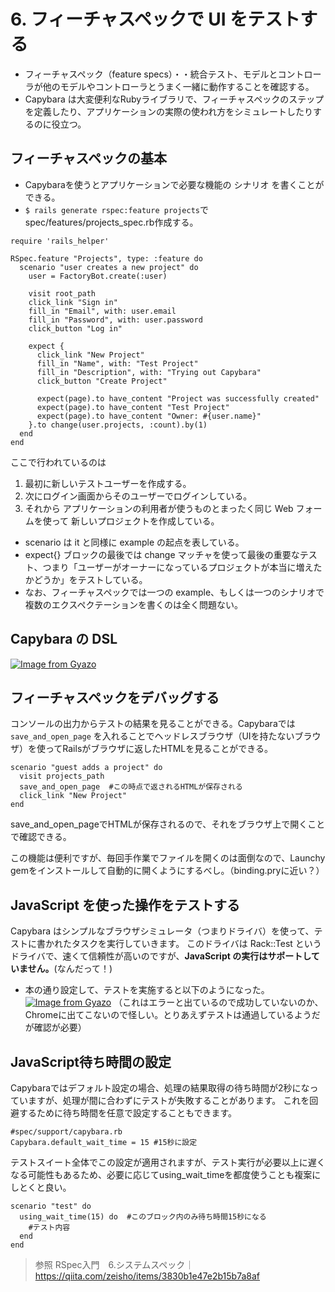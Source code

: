 # 6. フィーチャスペックで UI をテストする
- フィーチャスペック（feature specs）・・統合テスト、モデルとコントローラが他のモデルやコントローラとうまく一緒に動作することを確認する。
- Capybara は大変便利なRubyライブラリで、フィーチャスペックのステップを定義したり、アプリケーションの実際の使われ方をシミュレートしたりするのに役立つ。

## フィーチャスペックの基本
- Capybaraを使うとアプリケーションで必要な機能の シナリオ を書くことができる。
- ` $ rails generate rspec:feature projects `でspec/features/projects_spec.rb作成する。
```
require 'rails_helper'

RSpec.feature "Projects", type: :feature do
  scenario "user creates a new project" do
    user = FactoryBot.create(:user)

    visit root_path
    click_link "Sign in"
    fill_in "Email", with: user.email
    fill_in "Password", with: user.password
    click_button "Log in"

    expect {
      click_link "New Project"
      fill_in "Name", with: "Test Project"
      fill_in "Description", with: "Trying out Capybara"
      click_button "Create Project"

      expect(page).to have_content "Project was successfully created"
      expect(page).to have_content "Test Project"
      expect(page).to have_content "Owner: #{user.name}"
    }.to change(user.projects, :count).by(1)
  end
end
```
ここで行われているのは
1. 最初に新しいテストユーザーを作成する。
2. 次にログイン画面からそのユーザーでログインしている。
3. それから アプリケーションの利用者が使うものとまったく同じ Web フォームを使って 新しいプロジェクトを作成している。
- scenario は it と同様に example の起点を表している。
- expect{} ブロックの最後では change マッチャを使って最後の重要なテスト、つまり「ユーザーがオーナーになっているプロジェクトが本当に増えたかどうか」をテストしている。
- なお、フィーチャスペックでは一つの example、もしくは一つのシナリオで複数のエクスペクテーションを書くのは全く問題ない。

## Capybara の DSL
[![Image from Gyazo](https://i.gyazo.com/224ce001bd873ac6b78d3b1e265b800b.png)](https://gyazo.com/224ce001bd873ac6b78d3b1e265b800b)

## フィーチャスペックをデバッグする
コンソールの出力からテストの結果を見ることができる。Capybaraでは`save_and_open_page` を入れることでヘッドレスブラウザ（UIを持たないブラウザ）を使ってRailsがブラウザに返したHTMLを見ることができる。
```
scenario "guest adds a project" do
  visit projects_path
  save_and_open_page  #この時点で返されるHTMLが保存される
  click_link "New Project"
end
```
save_and_open_pageでHTMLが保存されるので、それをブラウザ上で開くことで確認できる。

この機能は便利ですが、毎回手作業でファイルを開くのは面倒なので、Launchy gemをインストールして自動的に開くようにするべし。（binding.pryに近い？）

## JavaScript を使った操作をテストする
Capybara はシンプルなブラウザシミュレータ（つまりドライバ）を使って、テストに書かれたタスクを実行していきます。
このドライバは Rack::Test というドライバで、速くて信頼性が高いのですが、**JavaScript の実行はサポートしていません。**(なんだって！)
- 本の通り設定して、テストを実施すると以下のようになった。  
[![Image from Gyazo](https://i.gyazo.com/a5e74ba87236f2a9dd4711eef006ff5c.png)](https://gyazo.com/a5e74ba87236f2a9dd4711eef006ff5c)
（これはエラーと出ているので成功していないのか、Chromeに出てこないので怪しい。とりあえずテストは通過しているようだが確認が必要）

## JavaScript待ち時間の設定
Capybaraではデフォルト設定の場合、処理の結果取得の待ち時間が2秒になっていますが、処理が間に合わずにテストが失敗することがあります。
これを回避するために待ち時間を任意で設定することもできます。
```
#spec/support/capybara.rb
Capybara.default_wait_time = 15 #15秒に設定
```
テストスイート全体でこの設定が適用されますが、テスト実行が必要以上に遅くなる可能性もあるため、必要に応じてusing_wait_timeを都度使うことも複案にしとくと良い。
```
scenario "test" do
  using_wait_time(15) do  #このブロック内のみ待ち時間15秒になる
    #テスト内容
  end
end
```

> 参照
> RSpec入門　6.システムスペック｜https://qiita.com/zeisho/items/3830b1e47e2b15b7a8af
